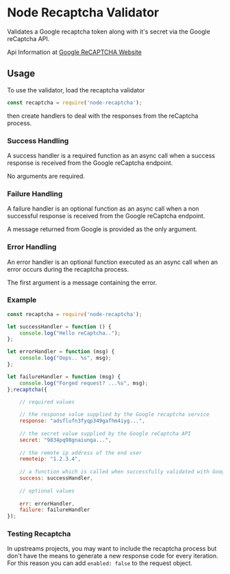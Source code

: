# Node Recaptcha Validator

Validates a Google recaptcha token along with it's secret via the Google reCaptcha API.

Api Information at [Google ReCAPTCHA Website](https://developers.google.com/recaptcha/)
  
## Usage

To use the validator, load the recaptcha validator

```javascript
const recaptcha = require('node-recaptcha');
```

then create handlers to deal with the responses from the reCaptcha process.

### Success Handling

A success handler is a required function as
an async call when a success response is 
received from the Google reCaptcha endpoint. 

No arguments are required.

### Failure Handling
  
A failure handler is an optional function as 
an async call when a non successful response is 
received from the Google reCaptcha endpoint.
 
A message returned from Google is provided as the only argument.    
  
### Error Handling
  
An error handler is an optional function executed
as an async call when an error occurs during the
recaptcha process.

The first argument is a message containing the error.
  
### Example  
  
```javascript
const recaptcha = require('node-recaptcha');

let successHandler = function () {
    console.log("Hello reCaptcha..");
};

let errorHandler = function (msg) {
    console.log("Oops.. %s", msg);
};

let failureHandler = function (msg) {
    console.log("Forged request? ...%s", msg);
};recaptcha({

    // required values
     
    // the response value supplied by the Google recaptcha service 
    response: "adsflufn3fyqp349gafhm4iyg...", 
    
    // the secret value supplied by the Google reCaptcha API
    secret: "9834pq98gnaiunga...", 
    
    // the remote ip address of the end user
    remoteip: "1.2.3.4",
    
    // a function which is called when successfully validated with Google. No arguments supplied
    success: successHandler, 
    
    // optional values
    
    err: errorHandler,
    failure: failureHandler  
});
```
  
### Testing Recaptcha 
  
  In upstreams projects, you may want to include the recaptcha process but don't have the means to
  generate a new response code for every iteration. For this reason you can add `enabled: false` to 
   the request object.


